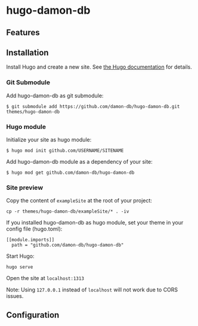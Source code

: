 # hugo-damon-db

## Features

## Installation

Install Hugo and create a new site. See [the Hugo documentation](https://gohugo.io/getting-started/quick-start/) for details.

### Git Submodule

Add hugo-damon-db as git submodule:

    $ git submodule add https://github.com/damon-db/hugo-damon-db.git themes/hugo-damon-db

### Hugo module

Initialize your site as hugo module:

    $ hugo mod init github.com/USERNAME/SITENAME

Add hugo-damon-db module as a dependency of your site:

    $ hugo mod get github.com/damon-db/hugo-damon-db

### Site preview

Copy the content of `exampleSite` at the root of your project:

    cp -r themes/hugo-damon-db/exampleSite/* . -iv

If you installed hugo-damon-db as hugo module, set your theme in your config file (hugo.toml):

    [[module.imports]]
      path = "github.com/damon-db/hugo-damon-db"

Start Hugo:

    hugo serve

Open the site at `localhost:1313`

Note: Using `127.0.0.1` instead of `localhost` will not work due to CORS issues.


## Configuration
